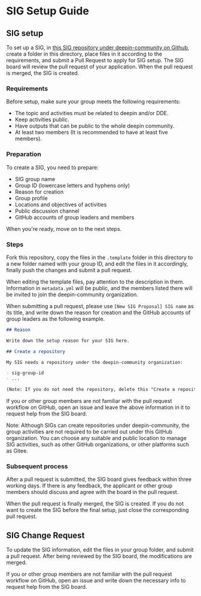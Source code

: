 # SIG Setup Guide

## SIG setup

To set up a SIG, in [this SIG repository under deepin-community on Github](https://github.com/deepin-community/SIG/), create a folder in this directory, place files in it according to the requirements, and submit a Pull Request to apply for SIG setup. The SIG board will review the pull request of your application. When the pull request is merged, the SIG is created.

### Requirements

Before setup, make sure your group meets the following requirements:

- The topic and activities must be related to deepin and/or DDE.
- Keep activities public.
- Have outputs that can be public to the whole deepin community.
- At least two members (It is recommended to have at least five members).

### Preparation

To create a SIG, you need to prepare:

- SIG group name
- Group ID (lowercase letters and hyphens only)
- Reason for creation
- Group profile
- Locations and objectives of activities
- Public discussion channel
- GitHub accounts of group leaders and members

When you're ready, move on to the next steps.

### Steps

Fork this repository, copy the files in the `.template` folder in this directory to a new folder named with your group ID, and edit the files in it accordingly, finally push the changes and submit a pull request.

When editing the template files, pay attention to the description in them. Information in `metadata.yml` will be public, and the members listed there will be invited to join the deepin-community organization.

When submitting a pull request, please use `[New SIG Proposal] SIG name` as its title, and write down the reason for creation and the GitHub accounts of group leaders as the following example.

``` markdown
## Reason

Write down the setup reason for your SIG here.

## Create a repository

My SIG needs a repository under the deepin-community organization:

- sig-group-id
- ...

(Note: If you do not need the repository, delete this "Create a repository" section directly.)
```

If you or other group members are not familiar with the pull request workflow on GitHub, open an issue and leave the above information in it to request help from the SIG board.

Note: Although SIGs can create repositories under deepin-community, the group activities are not required to be carried out under this GitHub organization. You can choose any suitable and public location to manage SIG activities, such as other GitHub organizations, or other platforms such as Gitee.

### Subsequent process

After a pull request is submitted, the SIG board gives feedback within three working days. If there is any feedback, the applicant or other group members should discuss and agree with the board in the pull request.

When the pull request is finally merged, the SIG is created. If you do not want to create the SIG before the final setup, just close the corresponding pull request.

## SIG Change Request

To update the SIG information, edit the files in your group folder, and submit a pull request. After being reviewed by the SIG board, the modifications are merged.

If you or other group members are not familiar with the pull request workflow on GitHub, open an issue and write down the necessary info to request help from the SIG board. 
